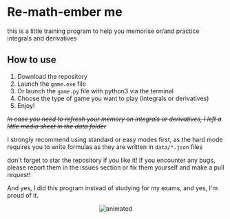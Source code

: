 # Re-math-ember me
this is a little training program to help you memorise or/and practice integrals and derivatives

## How to use
1. Download the repository
2. Launch the `game.exe` file
3. Or launch the `game.py` file with python3 via the terminal 
4. Choose the type of game you want to play (integrals or derivatives)
5. Enjoy!

_~~In case you need to refresh your memory on integrals or derivatives, I left a little media sheet in the data folder~~_ 

I strongly recommend using standard or easy modes first, as the hard mode requires you to write formulas as they are written in `data/*.json` files

don't forget to star the repository if you like it!
If you encounter any bugs, please report them in the issues section or fix them yourself and make a pull request!

And yes, I did this program instead of studying for my exams, and yes, I'm proud of it.

<p align="center">
  <img src="media/cat_eat.gif" alt="animated" />
</p>
